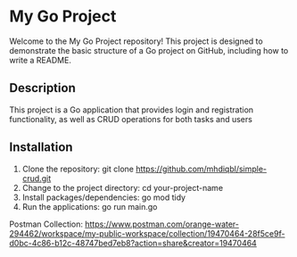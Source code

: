 # My Go Project

Welcome to the My Go Project repository! This project is designed to demonstrate the basic structure of a Go project on GitHub, including how to write a README.

## Description

This project is a Go application that provides login and registration functionality, as well as CRUD operations for both tasks and users

## Installation

1. Clone the repository: git clone https://github.com/mhdiqbl/simple-crud.git
2. Change to the project directory: cd your-project-name
3. Install packages/dependencies: go mod tidy
4. Run the applications: go run main.go


Postman Collection: https://www.postman.com/orange-water-294462/workspace/my-public-workspace/collection/19470464-28f5ce9f-d0bc-4c86-b12c-48747bed7eb8?action=share&creator=19470464
